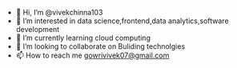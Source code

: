 - 👋 Hi, I’m @vivekchinna103
- 👀 I’m interested in data science,frontend,data analytics,software development
- 🌱 I’m currently learning cloud computing
- 💞️ I’m looking to collaborate on Buliding technolgies
- 📫 How to reach me gowrivivek07@gmail.com

<!---
vivekchinna103/vivekchinna103 is a ✨ special ✨ repository because its `README.md` (this file) appears on your GitHub profile.
You can click the Preview link to take a look at your changes.
--->
